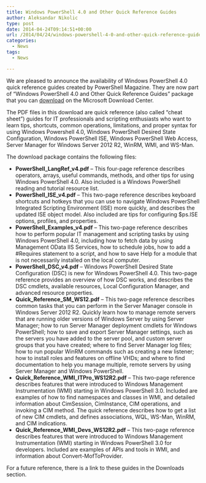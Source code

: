 ```yaml
---
title: Windows PowerShell 4.0 and Other Quick Reference Guides
author: Aleksandar Nikolic
type: post
date: 2014-04-24T09:14:51+00:00
url: /2014/04/24/windows-powershell-4-0-and-other-quick-reference-guides/
categories:
  - News
tags:
  - News

---
```

We are pleased to announce the availability of Windows PowerShell 4.0 quick reference guides created by PowerShell Magazine. They are now part of “Windows PowerShell 4.0 and Other Quick Reference Guides” package that you can <a title="Windows PowerShell 4.0 and Other Quick Reference Guides" href="http://www.microsoft.com/en-us/download/details.aspx?id=42554" target="_blank">download</a> on the Microsoft Download Center.

The PDF files in this download are quick reference (also called “cheat sheet”) guides for IT professionals and scripting enthusiasts who want to learn tips, shortcuts, common operations, limitations, and proper syntax for using Windows Powershell 4.0, Windows PowerShell Desired State Configuration, Windows PowerShell ISE, Windows PowerShell Web Access, Server Manager for Windows Server 2012 R2, WinRM, WMI, and WS-Man.

The download package contains the following files:

  * **PowerShell\_LangRef\_v4.pdf** &#8211; This four-page reference describes operators, arrays, useful commands, methods, and other tips for using Windows PowerShell 4.0. Also included is a Windows PowerShell reading and tutorial resource list.
  * **PowerShell\_ISE\_v4.pdf** &#8211; This two-page reference describes keyboard shortcuts and hotkeys that you can use to navigate Windows PowerShell Integrated Scripting Environment (ISE) more quickly, and describes the updated ISE object model. Also included are tips for configuring $ps.ISE options, profiles, and properties.
  * **PowerShell\_Examples\_v4.pdf** &#8211; This two-page reference describes how to perform popular IT management and scripting tasks by using Windows PowerShell 4.0, including how to fetch data by using Management OData IIS Services, how to schedule jobs, how to add a #Requires statement to a script, and how to save Help for a module that is not necessarily installed on the local computer.
  * **PowerShell\_DSC\_v4.pdf** &#8211; Windows PowerShell Desired State Configuration (DSC) is new for Windows PowerShell 4.0. This two-page reference provides an overview of how DSC works, and describes the DSC cmdlets, available resources, Local Configuration Manager, and advanced resource properties.
  * **Quick\_Reference\_SM_WS12.pdf** &#8211; This two-page reference describes common tasks that you can perform in the Server Manager console in Windows Server 2012 R2. Quickly learn how to manage remote servers that are running older versions of Windows Server by using Server Manager; how to run Server Manager deployment cmdlets for Windows PowerShell; how to save and export Server Manager settings, such as the servers you have added to the server pool, and custom server groups that you have created; where to find Server Manager log files; how to run popular WinRM commands such as creating a new listener; how to install roles and features on offline VHDs; and where to find documentation to help you manage multiple, remote servers by using Server Manager and Windows PowerShell.
  * **Quick\_Reference\_WMI\_ITPro\_WS12R2.pdf** &#8211; This two-page reference describes features that were introduced to Windows Management Instrumentation (WMI) starting in Windows PowerShell 3.0. Included are examples of how to find namespaces and classes in WMI, and detailed information about CimSession, CimInstance, CIM operations, and invoking a CIM method. The quick reference describes how to get a list of new CIM cmdlets, and defines associations, WQL, WS-Man, WinRM, and CIM indications.
  * **Quick\_Reference\_WMI\_Devs\_WS12R2.pdf** &#8211; This two-page reference describes features that were introduced to Windows Management Instrumentation (WMI) starting in Windows PowerShell 3.0 for developers. Included are examples of APIs and tools in WMI, and information about Convert-MofToProvider.

For a future reference, there is a link to these guides in the Downloads section.